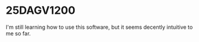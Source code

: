 # 25DAGV1200
I'm still learning how to use this software, but it seems decently intuitive to me so far.
